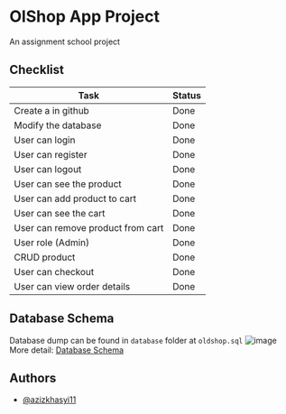 # OlShop App Project

An assignment school project

## Checklist

| Task                              | Status |
| --------------------------------- | ------ |
| Create a in github                | Done   |
| Modify the database               | Done   |
| User can login                    | Done   |
| User can register                 | Done   |
| User can logout                   | Done   |
| User can see the product          | Done   |
| User can add product to cart      | Done   |
| User can see the cart             | Done   |
| User can remove product from cart | Done   |
| User role (Admin)                 | Done   |
| CRUD product                      | Done   |
| User can checkout                 | Done   |
| User can view order details       | Done   |

## Database Schema

Database dump can be found in `database` folder at `oldshop.sql`
![image](https://github.com/user-attachments/assets/d729b53b-3b59-4161-93ef-50cbab83e6c0)
More detail: [Database Schema](https://dbdiagram.io/d/669536f69939893daef8a2e3)

## Authors

- [@azizkhasyi11](https://github.com/Azizkhasyi11)
